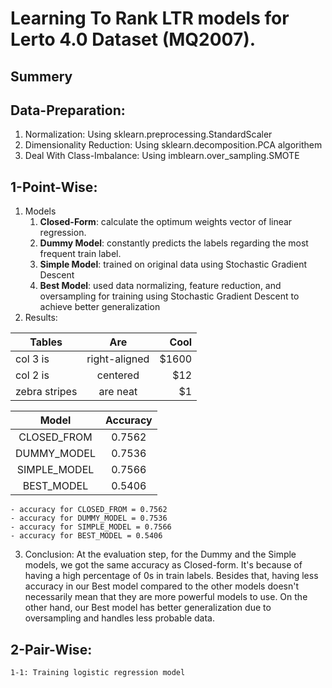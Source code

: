 # Learning To Rank LTR models for Lerto 4.0 Dataset (MQ2007).

## Summery


## Data-Preparation:
1. Normalization: Using sklearn.preprocessing.StandardScaler
2. Dimensionality Reduction: Using sklearn.decomposition.PCA algorithem
3. Deal With Class-Imbalance: Using imblearn.over_sampling.SMOTE 

## 1-Point-Wise:
1. Models
    1. **Closed-Form**: calculate the optimum weights vector of linear regression.
    2. **Dummy Model**: constantly predicts the labels regarding the most frequent train label.
    3. **Simple Model**: trained on original data using Stochastic Gradient Descent
    4. **Best Model**: used data normalizing, feature reduction, and oversampling for training using Stochastic Gradient Descent to achieve better generalization
2. Results:

| Tables        | Are           | Cool  |
| ------------- |:-------------:| -----:|
| col 3 is      | right-aligned | $1600 |
| col 2 is      | centered      |   $12 |
| zebra stripes | are neat      |    $1 |

| Model | Accuracy |
| :--------:   | :------: |
|  CLOSED_FROM | 0.7562   |
|  DUMMY_MODEL | 0.7536   |
| SIMPLE_MODEL | 0.7566   |
|  BEST_MODEL  | 0.5406   |

    - accuracy for CLOSED_FROM = 0.7562
    - accuracy for DUMMY_MODEL = 0.7536
    - accuracy for SIMPLE_MODEL = 0.7566
    - accuracy for BEST_MODEL = 0.5406
3. Conclusion:
At the evaluation step, for the Dummy and the Simple models, we got the same accuracy as Closed-form. It's because of having a high percentage of 0s in train labels. Besides that, having less accuracy in our Best model compared to the other models doesn't necessarily mean that they are more powerful models to use. On the other hand, our Best model has better generalization due to oversampling and handles less probable data.


## 2-Pair-Wise:
    1-1: Training logistic regression model
